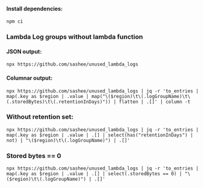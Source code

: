 #### Install dependencies:

```npm ci```
### Lambda Log groups without lambda function

#### JSON output:

```npx https://github.com/sashee/unused_lambda_logs```

#### Columnar output:

```npx https://github.com/sashee/unused_lambda_logs | jq -r 'to_entries | map(.key as $region | .value | map("\($region)\t\(.logGroupName)\t\(.storedBytes)\t\(.retentionInDays)")) | flatten | .[]' | column -t```

### Without retention set:

```npx https://github.com/sashee/unused_lambda_logs | jq -r 'to_entries | map(.key as $region | .value | .[] | select(has("retentionInDays") | not) | "\($region)\t\(.logGroupName)") | .[]'```

### Stored bytes == 0

```npx https://github.com/sashee/unused_lambda_logs | jq -r 'to_entries | map(.key as $region | .value | .[] | select(.storedBytes == 0) | "\($region)\t\(.logGroupName)") | .[]'```
